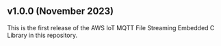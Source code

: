 ## v1.0.0 (November 2023)

This is the first release of the AWS IoT MQTT File Streaming Embedded C Library in this
repository.